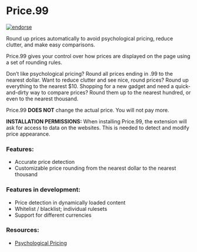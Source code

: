 Price.99
========

[![endorse](https://api.coderwall.com/aleksueir/endorsecount.png)](https://coderwall.com/aleksueir)

Round up prices automatically to avoid psychological pricing, reduce clutter, and make easy comparisons.

Price.99 gives your control over how prices are displayed on the page using a set of rounding rules. 

Don’t like psychological pricing? Round all prices ending in .99 to the nearest dollar. Want to reduce clutter and see nice, round prices? Round up everything to the nearest $10. Shopping for a new gadget and need a quick-and-dirty way to compare prices? Round them up to the nearest hundred, or even to the nearest thousand.

Price.99 __DOES NOT__ change the actual price. You will not pay more.

__INSTALLATION PERMISSIONS:__ When installing Price.99, the extension will ask for access to data on the websites. This is needed to detect and modify price appearance. 

### Features:
 - Accurate price detection
 - Customizable price rounding from the nearest dollar to the nearest thousand

### Features in development:
- Price detection in dynamically loaded content
- Whitelist / blacklist; individual rulesets
- Support for different currencies

### Resources:
- [Psychological Pricing](http://www.wikiwand.com/en/Psychological_pricing)

